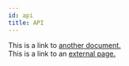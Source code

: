 ```yaml
---
id: api
title: API
---
```

This is a link to [another document.](doc3.md)  
This is a link to an [external page.](http://www.example.com)
